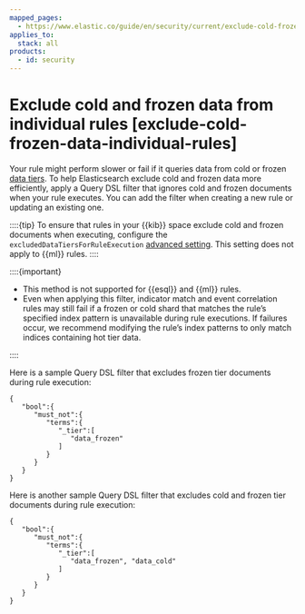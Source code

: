 ```yaml
---
mapped_pages:
  - https://www.elastic.co/guide/en/security/current/exclude-cold-frozen-data-individual-rules.html
applies_to:
  stack: all
products:
  - id: security
---
```


# Exclude cold and frozen data from individual rules [exclude-cold-frozen-data-individual-rules]

Your rule might perform slower or fail if it queries data from cold or frozen [data tiers](../../../manage-data/lifecycle/data-tiers.md). To help Elasticsearch exclude cold and frozen data more efficiently, apply a Query DSL filter that ignores cold and frozen documents when your rule executes. You can add the filter when creating a new rule or updating an existing one.

::::{tip} 
To ensure that rules in your {{kib}} space exclude cold and frozen documents when executing, configure the `excludedDataTiersForRuleExecution` [advanced setting](../get-started/configure-advanced-settings.md#exclude-cold-frozen-data-rule-executions). This setting does not apply to {{ml}} rules.
::::


::::{important} 
* This method is not supported for {{esql}} and {{ml}} rules.
* Even when applying this filter, indicator match and event correlation rules may still fail if a frozen or cold shard that matches the rule’s specified index pattern is unavailable during rule executions. If failures occur, we recommend modifying the rule’s index patterns to only match indices containing hot tier data.

::::


Here is a sample Query DSL filter that excludes frozen tier documents during rule execution:

```console
{
   "bool":{
      "must_not":{
         "terms":{
            "_tier":[
               "data_frozen"
            ]
         }
      }
   }
}
```

Here is another sample Query DSL filter that excludes cold and frozen tier documents during rule execution:

```console
{
   "bool":{
      "must_not":{
         "terms":{
            "_tier":[
               "data_frozen", "data_cold"
            ]
         }
      }
   }
}
```

